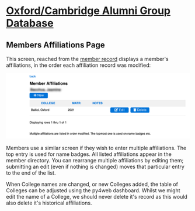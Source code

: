 # [Oxford/Cambridge Alumni Group Database](index.md)

## Members Affiliations Page

This screen, reached from the [member record](./member_record.md) displays a member's affiliations, in the order each affiliation record was modified:

![member affiliations](images/member_affiliations.png)

Members use a similar screen if they wish to enter multiple affiliations. The top entry is used for name badges. All listed affiliations appear in the member directory. You can rearrange multiple affiliations by editing them; submitting an edit (even if nothing is changed) moves that particular entry to the end of the list.

When College names are changed, or new Colleges added, the table of Colleges can be adjusted using the py4web dashboard. Whilst we might edit the name of a College, we should never delete it's record as this would also delete it's historical affiliations.
